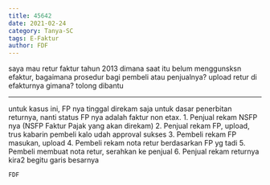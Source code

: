 ```yaml
---
title: 45642
date: 2021-02-24
category: Tanya-SC
tags: E-Faktur
author: FDF
---
```


saya mau retur faktur tahun 2013 dimana saat itu belum menggunsksn efaktur, bagaimana prosedur bagi pembeli atau penjualnya? upload retur di efakturnya gimana? tolong dibantu

---

untuk kasus ini, FP nya tinggal direkam saja untuk dasar penerbitan returnya, nanti status FP nya adalah faktur non etax. 1. Penjual rekam NSFP nya (NSFP Faktur Pajak yang akan direkam) 2. Penjual rekam FP, upload, trus kabarin pembeli kalo udah approval sukses 3. Pembeli rekam FP masukan, upload 4. Pembeli rekam nota retur berdasarkan FP yg tadi 5. Pembeli membuat nota retur, serahkan ke penjual 6. Penjual rekam returnya kira2 begitu garis besarnya

`FDF`
